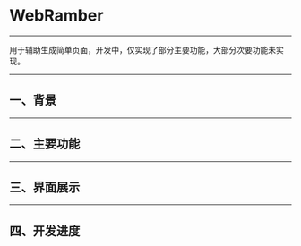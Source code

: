 # WebRamber
***
用于辅助生成简单页面，开发中，仅实现了部分主要功能，大部分次要功能未实现。
***
## 一、背景

***
## 二、主要功能

***
## 三、界面展示

***
## 四、开发进度
